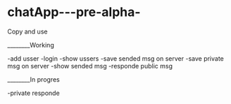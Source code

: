# chatApp---pre-alpha-

Copy and use 





________Working

-add usser
-login
-show ussers 
-save sended msg on server
-save private msg on server
-show sended msg
-responde public msg


________In progres


-private responde